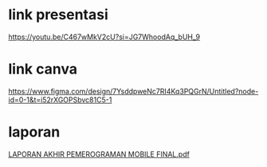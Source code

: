 # link presentasi 

https://youtu.be/C467wMkV2cU?si=JG7WhoodAq_bUH_9

# link canva

https://www.figma.com/design/7YsddpweNc7RI4Kq3PQGrN/Untitled?node-id=0-1&t=i52rXGOPSbvc81C5-1

# laporan

[LAPORAN AKHIR PEMEROGRAMAN MOBILE FINAL.pdf](https://github.com/user-attachments/files/15988368/LAPORAN.AKHIR.PEMEROGRAMAN.MOBILE.FINAL.pdf)


